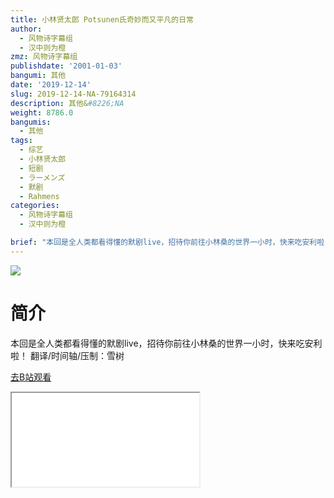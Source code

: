 ```yaml
---
title: 小林贤太郎 Potsunen氏奇妙而又平凡的日常
author:
  - 风物诗字幕组
  - 汉中则为橙
zmz: 风物诗字幕组
publishdate: '2001-01-03'
bangumi: 其他
date: '2019-12-14'
slug: 2019-12-14-NA-79164314
description: 其他&#8226;NA
weight: 8786.0
bangumis:
  - 其他
tags:
  - 综艺
  - 小林贤太郎
  - 短剧
  - ラーメンズ
  - 默剧
  - Rahmens
categories:
  - 风物诗字幕组
  - 汉中则为橙

brief: "本回是全人类都看得懂的默剧live，招待你前往小林桑的世界一小时，快来吃安利啦！ 翻译/时间轴/压制：雪树"
---
```

![](https://raw.githubusercontent.com/tcgriffith/owaraisite/master/static/tmpimg/3a3edb03282e067307da7736ab73f8cf26dee982.jpg.480.jpg)
# 简介  
本回是全人类都看得懂的默剧live，招待你前往小林桑的世界一小时，快来吃安利啦！
翻译/时间轴/压制：雪树  

[去B站观看](https://www.bilibili.com/video/av79164314/)
<div class ="resp-container"><iframe class="testiframe" src="//player.bilibili.com/player.html?aid=79164314"", scrolling="no", allowfullscreen="true" > </iframe></div> 

